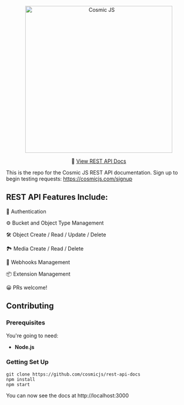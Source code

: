 <p align="center">
  <a href="https://cosmicjs.com"><img src="https://cosmic-s3.imgix.net/e18557d0-f3fc-11e7-b948-afa0abf2fc70-cosmicjs-logo.png?w=900" alt="Cosmic JS" width="400"></a>
</p>
<p align="center">
  📖 <a href="https://cosmicjs.github.io/rest-api-docs/">View REST API Docs</a>
</p>

This is the repo for the Cosmic JS REST API documentation.  Sign up to begin testing requests: https://cosmicjs.com/signup

## REST API Features Include:
🔐 Authentication

⚙️ Bucket and Object Type Management

🛠 Object Create / Read / Update / Delete

🏞 Media Create / Read / Delete

🔁 Webhooks Management

📦 Extension Management


😀 PRs welcome!


## Contributing


### Prerequisites

You're going to need:

 - **Node.js**

### Getting Set Up

```shell
git clone https://github.com/cosmicjs/rest-api-docs
npm install
npm start
```

You can now see the docs at http://localhost:3000
